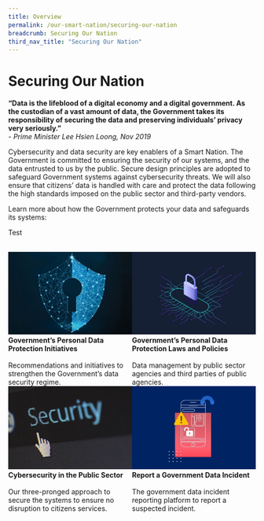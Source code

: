 ```yaml
---
title: Overview
permalink: /our-smart-nation/securing-our-nation
breadcrumb: Securing Our Nation
third_nav_title: "Securing Our Nation"
---
```


# Securing Our Nation

**“Data is the lifeblood of a digital economy and a digital government. As the custodian of a vast amount of data, the Government takes its responsibility of securing the data and preserving individuals’ privacy very seriously.”**<br>
*- Prime Minister Lee Hsien Loong, Nov 2019*


Cybersecurity and data security are key enablers of a Smart Nation. The Government is committed to ensuring the security of our systems, and the data entrusted to us by the public. Secure design principles are adopted to safeguard Government systems against cybersecurity threats. We will also ensure that citizens’ data is handled with care and protect the data following the high standards imposed on the public sector and third-party vendors.

Learn more about how the Government protects your data and safeguards its systems: 

Test

<br>
<div style="width:100%;display:flex;flex-wrap:wrap;">  
  <div style="flex:50%;"> 
    <a href="https://www.smartnation.gov.sg/what-is-smart-nation/initiatives/Strategic-National-Projects/codex" target="_blank"><img src="/images/our-smart-nation/Govt-initatives.jpg"></a><br>
    <div class="header"><b>Government’s Personal Data Protection Initiatives</b></div>
    <br>
    <div class="para">Recommendations and initiatives to strengthen the Government’s data security regime.</div>
  </div>
  <div style="flex:50%;"> 
    <a href="https://www.smartnation.gov.sg/what-is-smart-nation/initiatives/Strategic-National-Projects/e-payments-1" target="_blank"><img src="/images/our-smart-nation/Govt-laws-policies.jpg"></a><br>       
    <div class="header"><b>Government’s Personal Data Protection Laws and Policies</b></div>
    <br>
    <div class="para">Data management by public sector agencies and third parties of public agencies.</div>
  </div>
</div> 
<div style="width:100%;display:flex;flex-wrap:wrap;">  
  <div style="flex:50%;"> 
    <a href="https://www.smartnation.gov.sg/what-is-smart-nation/initiatives/Strategic-National-Projects/lifesg-initiative" target="_blank"><img src="/images/our-smart-nation/cybersecurity-public.jpg"></a><br>
    <div class="header"><b>Cybersecurity in the Public Sector</b></div>
    <br>
    <div class="para">Our three-pronged approach to secure the systems to ensure no disruption to citizens services.</div>
  </div>     
  <div style="flex:50%;">
    <a href="https://www.smartnation.gov.sg/report-data-incident/report-data-incident" target="_blank"><img src="/images/our-smart-nation/report-data-incident.jpg"></a><br>
    <div class="header"><b>Report a Government Data Incident</b></div>
    <br>
    <div class="para">The government data incident reporting platform to report a suspected incident.</div>
  </div>
</div>
